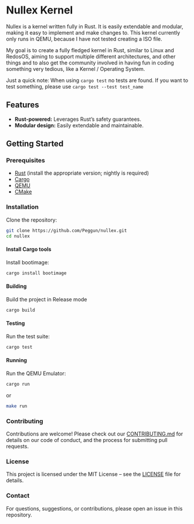 # Nullex Kernel

Nullex is a kernel written fully in Rust. It is easily extendable and modular, making it easy to implement and make changes to. 
This kernel currently only runs in QEMU, because I have not tested creating a ISO file.

My goal is to create a fully fledged kernel in Rust, similar to Linux and RedosOS, aiming to support multiple different architectures, and other things
and to also get the community involved in having fun in coding something very tedious, like a Kernel / Operating System.

Just a quick note: When using `cargo test` no tests are found. If you want to test something, please use `cargo test --test test_name`

## Features

- **Rust-powered:** Leverages Rust’s safety guarantees.
- **Modular design:** Easily extendable and maintainable.

## Getting Started

### Prerequisites

- [Rust](https://www.rust-lang.org/tools/install) (install the appropriate version; nightly is required)
- [Cargo](https://doc.rust-lang.org/cargo/)
- [QEMU](https://www.qemu.org/download/)
- [CMake](https://cmake.org/download)

### Installation

Clone the repository:

```bash
git clone https://github.com/Peggun/nullex.git
cd nullex
```

#### Install Cargo tools
Install bootimage:
```bash
cargo install bootimage
```

#### Building
Build the project in Release mode
```bash
cargo build
```

#### Testing
Run the test suite:
```bash
cargo test
```

#### Running
Run the QEMU Emulator:
```bash
cargo run
```
or
```bash
make run
```

### Contributing
Contributions are welcome! Please check out our [CONTRIBUTING.md](https://github.com/Peggun/nullex/blob/master/CONTRIBUTING.md) for details on our code of conduct, and the process for submitting pull requests.

### License
This project is licensed under the MIT License – see the [LICENSE](https://github.com/Peggun/nullex/blob/master/LICENSE) file for details.

### Contact
For questions, suggestions, or contributions, please open an issue in this repository.